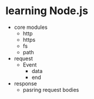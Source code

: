 # learning Node.js

* core modules
    - http
    - https
    - fs
    - path
* request
    - Event
        - data
        - end
* response
    - pasring request bodies